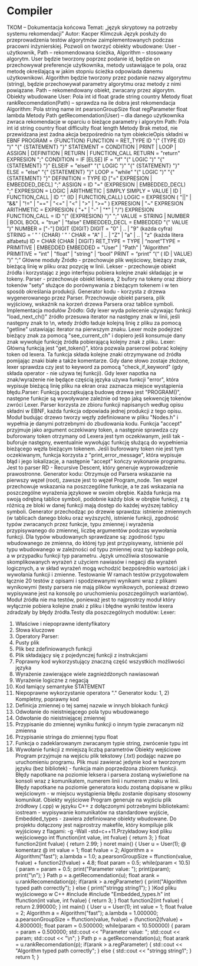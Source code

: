 # Compiler


TKOM – Dokumentacja końcowa
Temat: „język skryptowy na potrzeby systemu
rekomendacji”
Autor: Kacper Klimczuk
Język posłuży do przeprowadzenia testów algorytmów
zaimplementowanych podczas pracowni inżynierskiej. Pozwoli on tworzyć
obiekty wbudowane: User - użytkownik, Path – rekomendowana ścieżka,
Algorithm – stosowany algorytm.
User będzie tworzony poprzez podanie id, będzie on przechowywał
preferencje użytkownika, metody ustawiające te pola, oraz metodę
określającą w jakim stopniu ścieżka odpowiada danemu użytkownikowi.
Algorithm będzie tworzony przez podanie nazwy algorytmu (string), będzie
przechowywał parametry algorytmu oraz metody z nimi powiązane. Path –
rekomendowany obiekt, zwracany przez algorytm.
Obiekty wbudowane
User:
Pola
int id
float grade
string country
Metody
float
rankRecomendation(Path) –
sprawdza na ile dobra jest
rekomendacja
Algorithm:
Pola
string name
int pearsonGroupSize
float regParameter
float lambda
Metody
Path
getRecomendation(User) –
dla danego użytkownika
zwraca rekomendacje w
oparciu o bieżące parametry
i algorytm
Path:
Pola
int id
string country
float difficulty
float length
Metody
Brak metod, nie
przewidzana jest żadna
akcja bezpośrednio na tym
obiekcieOpis składni w EBNF
PROGRAM = {FUNCTION}
FUNCTION = RET_TYPE ID "(" {TYPE ID} ")" "{" {STATEMENT} "}"
STATEMENT = CONDITION | PRINT | LOOP | ASSIGN | DEFINITION | RETURN
| FUNCTION_CALL
RETURN = "return" EXPRESION ";"
CONDITION = IF [ELSE]
IF = "if" "(" LOGIC ")" "{" {STATEMENT} "}"
ELSEIF = "elseif" "(" LOGIC ")" "{" {STATEMENT} "}"
ELSE = "else" "{" {STATEMENT} "}"
LOOP = "while" "(" LOGIC ")" "{" {STATEMENT} "}"
DEFINITION = TYPE ID ["=" EXPRESION | EMBEDDED_DECL] ";"
ASSIGN = ID "=" (EXPRESION | EMBEDDED_DECL) ";"
EXPRESION = LOGIC | ARITHMETIC | SIMPLY
SIMPLY = VALUE | ID | FUNCTION_CALL | ID “.” (ID | FUNCTION_CALL)
LOGIC = EXPRESION ( "||" | "&&" | "!=" | "==" | "<=" | "<" | ">" | ">=" )
EXPRESION |
"~" EXPRESION
ARITHMETIC = EXPRESION ( "+" | "-" | "*" | "/") EXPRESION
FUNCTION_CALL = ID "(" {EXPRESION} ")" ";"
VALUE = STRING | NUMBER | BOOL
BOOL = "true" | "false"
EMBEDDED_DECL = EMBEDDED "(" VALUE ")"
NUMBER = ["-"] DIGIT {DIGIT}
DIGIT = "0" | .. | "9" (każda cyfra)
STRING = ‘ " ’ {CHAR} ‘ " ’
CHAR = "A" | .. | "Z" | "a" | .. | "z" (każda litera alfabetu)
ID = CHAR {CHAR | DIGIT}
RET_TYPE = TYPE | “noret”TYPE = PRIMITIVE | EMBEDDED
EMBEDDED = "User" | "Path" | "Algorithm"
PRIMITIVE = "int" | "float" | "string" | “bool”
PRINT = “print” “(“ ( ID | VALUE) “)” “;”
Główne moduły
Źródło - przechowuje plik wejściowy, bieżący znak, bieżącą linię w pliku
oraz pozycję w linii.
Lekser - przechowuje obiekt źródła i korzystając z jego interfejsu pobiera
kolejne znaki składając je w tokeny.
Parser - przechowuje obiekt leksera, 2 bufory na tokeny oraz zbiory
tokenów "sety" służące do porównywania z bieżącym tokenem i w ten
sposób określania produkcji.
Generator kodu - korzysta z drzewa wygenerowanego przez Parser.
Przechowuje obiekt parsera, plik wyjściowy, wskaźnik na korzeń drzewa
Parsera oraz tablice symboli.
Implementacja modułów
Źródło:
Gdy lexer wyda polecenie używając funkcji "load_next_ch()" źródło
przesuwa iterator na następny znak w linii, jeśli następny znak to \n, wtedy
źródło ładuje kolejną linię z pliku za pomocą "getline" ustawiając iterator
na pierwszym znaku.
Lexer może podejrzeć bieżący znak za pomocą "see_current_ch" i dopiero
jeśli konsumuje dany znak wywołuje funkcję źródła pobierającą kolejny
znak z pliku.
Lexer:
Główną funkcją jest "get_token()", która pozwala parserowi pobrać kolejny
token od lexera. Ta funkcja składa kolejne znaki otrzymywane od źródła
pomijając znaki białe a także komentarze. Gdy dane słowo zostaje złożone,
lexer sprawdza czy jest to keyword za pomocą "check_if_keyword" (gdy
składa operator - nie używa tej funkcji).
Gdy lexer napotka na znak/wyrażenie nie będące częścią języka używa
funkcji "error", która wypisuje bieżącą linię pliku na ekran oraz zaznacza
miejsce wystąpienia błędu.Parser:
Funkcją początkującą budowę drzewa jest "PROGRAM()", następne funkcje
są wywoływane zależnie od tego jaką sekwencję tokenów zwróci Lexer.
Parser korzysta ze zbioru funkcji napisanych według opisu składni w EBNF,
każda funkcja odpowiada jednej produkcji z tego opisu.
Moduł budując drzewo tworzy węzły zdefiniowane w pliku "Nodes.h" i
wypełnia je danymi potrzebnymi do zbudowania kodu.
Funkcja "accept" przyjmuje jako argument oczekiwany token, a następnie
sprawdza czy buforowany token otrzymany od Lexera jest tym
oczekiwanym, jeśli tak - buforuje następny, ewentualnie wywołując funkcję
służącą do wypełnienia bieżącego węzła bieżącym tokenem. Jeśli
buforowany token nie jest tym oczekiwanym, funkcja korzysta z
"print_error_message", która wypisuje błąd i jego lokalizacje, a następnie
"accept" kończy wykonanie programu.
Jest to parser RD - Recursive Descent, który generuje wyprowadzenie
prawostronne.
Generator kodu:
Otrzymuje od Parsera wskazanie na pierwszy węzeł (root), zawsze jest to
węzeł Program_node. Ten węzeł przechowuje wskazania na poszczególne
funkcje, a te zaś wskazania na poszczególne wyrażenia językowe w swoim
obrębie.
Każda funkcja ma swoją odrębną tablice symboli, podobnie każdy blok w
obrębie funkcji, z tą różnicą ze bloki w danej funkcji mają dostęp do każdej
wyższej tablicy symboli.
Generator przechodząc po drzewie sprawdza: istnienie zmiennych (w
tablicach danego bloku oraz wyższych), istnienie funkcji, zgodność typów
zwracanych przez funkcje, typu zmiennej i wyrażenia przypisywanego do
zmiennej, liczbę argumentów podczas wywołania funkcji. Dla typów
wbudowanych sprawdzane są: zgodność typu wbudowanego ze zmienna,
do której typ jest przypisywany, istnienie pól typu wbudowanego w
zależności od typu zmiennej oraz typ każdego pola, a w przypadku funkcji
typ parametru.
Język umożliwia stosowanie skomplikowanych wyrażeń z użyciem
nawiasów i negacji dla wyrażeń logicznych, a w skład wyrażeń mogą
wchodzić bezpośrednio wartości jak i wywołania funkcji i zmienne.
Testowanie
W ramach testów przygotowałem łącznie 20 testów z opisami i
spodziewanymi wynikami wraz z plikami wynikowymi (testy parsera nie
mają plików wynikowych, ponieważ drzewo wypisywane jest na konsolę po
uruchomieniu poszczególnych wariantów). Moduł źródła nie ma testów,
ponieważ jest to najprostrzy moduł który wyłącznie pobiera kolejne znaki z
pliku i błędne wyniki testów lexera zdradzały by błędy źródła.Testy dla poszczególnych modułów:
Lexer:
1) Właściwe i niepoprawne identyfikatory
2) Słowa kluczowe
3) Operatory
Parser:
1) Pusty plik
2) Plik bez zdefiniowanych funkcji
3) Plik składający się z pojedynczej funkcji z instrukcjami
4) Poprawny kod wykorzystujący znaczną część wszystkich możliwości
języka
5) Wyrażenie zawierające wiele zagnieżdżonych nawiasowań
6) Wyrażenie logiczne z negacją
7) Kod łamiący semantyke STATEMENT
8) Niepoprawne wykorzystanie operatora "."
Generator kodu:
1, 2) Kompletny, poprawny kod
3) Definicja zmiennej o tej samej nazwie w innych blokach funkcji
4) Odwołanie do nieistniejącego pola typu wbudowanego
5) Odwołanie do nieistniejącej zmiennej
6) Przypisanie do zmiennej wyniku funkcji o innym typie zwracanym niż
zmienna
7) Przypisanie stringa do zmiennej typu float
8) Funkcja o zadeklarowanym zwracanym typie string, zwrócenie typu int
9) Wywołanie funkcji z mniejszą liczbą parametrów
Obiekty wejściowe
Program przyjmuje na wejściu plik tekstowy (.txt) podając nazwe po
uruchomieniu programu. Plik musi zawierać jedynie kod w tworzonym
języku (bez bibliotek) - funkcja main poprzedzona zbiorem funkcji.
Błędy napotkane na poziomie leksera i parsera zostaną wyświetlone na
konsoli wraz z komunikatem, numerem linii i numerem znaku w linii. Błędy
napotkane na poziomie generatora kodu zostaną dopisane w pliku
wejściowym - w miejscu wystąpienia błędu zostanie dopisany stosowny
komunikat.
Obiekty wyjściowe
Program generuje na wyjściu plik źródłowy (.cpp) w języku C++ z
dołączonymi potrzebnymi bibliotekami: iostream - wypisywanie
komunikatów na standardowe wyjście, Embedded_types - zawiera
zdefiniowane obiekty wbudowane. Do projektu dołączony jest najprostrzy
makefile, który kompiluje plik wyjściowy z flagami: -g -Wall -std=c++11.Przykładowy kod pliku wejściowego
int ffunction(int value, int fvalue) {
return 3;
}
float function2(int fvalue) {
return 2.99;
}
noret main() {
User u = User(1);
@ komentarz @
int value = 1;
float fvalue = 2;
Algorithm a = Algorithm("fast");
a.lambda = 1.0;
a.pearsonGroupSize = ffunction(value, fvalue) +
function2(fvalue) + 4.8;
float param = 0.5;
while(param < 10.5) {
param = param + 0.5;
print("Parameter value: ");
print(param);
print("\n");
}
Path p = a.getRecomendation(u);
float arank = u.rankRecomendation(p);
if(arank > a.regParameter) {
print("Algorithm typed path correctly");
}
else { print("stringg string1"); }
}Kod pliku wyjściowego w C++
#include <iostream>
#include "Embedded_types.h"
int ffunction(int value, int fvalue)
{
return 3;
}
float function2(int fvalue)
{
return 2.990000;
}
int main()
{
User u = User(1);
int value = 1;
float fvalue = 2;
Algorithm a = Algorithm("fast");
a.lambda = 1.000000;
a.pearsonGroupSize = ffunction(value, fvalue) +
(function2(fvalue) + 4.800000);
float param = 0.500000;
while(param < 10.500000)
{
param = param + 0.500000;
std::cout << "Parameter value: ";
std::cout << param;
std::cout << "\n";
}
Path p = a.getRecomendation(u);
float arank = u.rankRecomendation(p);
if(arank > a.regParameter)
{
std::cout << "Algorithm typed path correctly";
}
else
{
std::cout << "stringg string1";
}
return 1;
}
